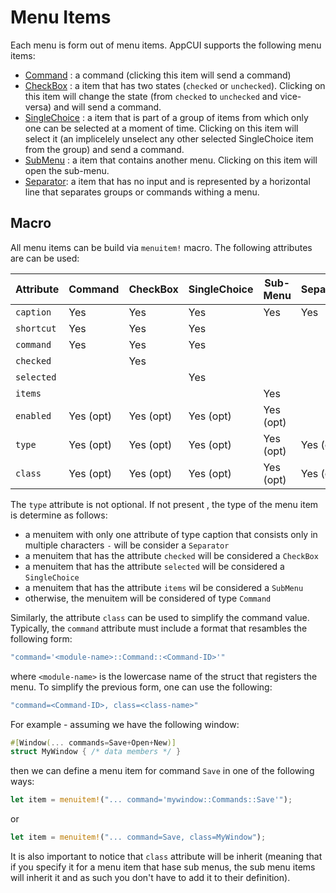 # Menu Items

Each menu is form out of menu items. AppCUI supports the following menu items:
- [Command](command.md) : a command (clicking this item will send a command)
- [CheckBox](checkbox.md) : a item that has two states (`checked` or `unchecked`). Clicking on this item will change the state (from `checked` to `unchecked` and vice-versa) and will send a command.
- [SingleChoice](single_choice.md) : a item that is part of a group of items from which only one can be selected at a moment of time. Clicking on this item will select it (an implicelely unselect any other selected SingleChoice item from the group) and send a command.
- [SubMenu](submenu.md) : a item that contains another menu. Clicking on this item will open the sub-menu.
- [Separator](separator.md): a item that has no input and is represented by a horizontal line that separates groups or commands withing a menu.

## Macro

All menu items can be build via `menuitem!` macro. The following attributes are can be used:

| Attribute  | Command   | CheckBox  | SingleChoice | Sub-Menu  | Separator |
| ---------- | --------- | --------- | ------------ | --------- | --------- |
| `caption`  | Yes       | Yes       | Yes          | Yes       | Yes       |
| `shortcut` | Yes       | Yes       | Yes          |           |           |
| `command`  | Yes       | Yes       | Yes          |           |           |
| `checked`  |           | Yes       |              |           |           |
| `selected` |           |           | Yes          |           |           |
| `items`    |           |           |              | Yes       |           |
| `enabled`  | Yes (opt) | Yes (opt) | Yes (opt)    | Yes (opt) |           |
| `type`     | Yes (opt) | Yes (opt) | Yes (opt)    | Yes (opt) | Yes (opt) |
| `class`    | Yes (opt) | Yes (opt) | Yes (opt)    | Yes (opt) | Yes (opt) |

The `type` attribute is not optional. If not present , the type of the menu item is determine as follows:
- a menuitem with only one attribute of type caption that consists only in multiple characters `-` will be consider a `Separator`
- a menuitem that has the attribute `checked` will be considered a `CheckBox`
- a menuitem that has the attribute `selected` will be considered a `SingleChoice`
- a menuitem that has the attribute `items` wil be considered a `SubMenu`
- otherwise, the menuitem will be considered of type `Command`

Similarly, the attribute `class` can be used to simplify the command value. Typically, the `command` attribute must include a format that resambles the following form:

```rs
"command='<module-name>::Command::<Command-ID>'"
```

where `<module-name>` is the lowercase name of the struct that registers the menu.
To simplify the previous form, one can use the following:


```rs
"command=<Command-ID>, class=<class-name>"
```

For example - assuming we have the following window:
```rust
#[Window(... commands=Save+Open+New)]
struct MyWindow { /* data members */ }
```

then we can define a menu item for command `Save` in one of the following ways:

```rust
let item = menuitem!("... command='mywindow::Commands::Save'");
```

or

```rust
let item = menuitem!("... command=Save, class=MyWindow");
```

It is also important to notice that `class` attribute will be inherit (meaning that if you specify it for a menu item that hase sub menus, the sub menu items will inherit it and as such you don't have to add it to their definition).
